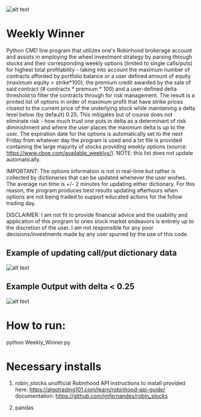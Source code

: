 ![alt text](https://github.com/Choochera/WeeklyWinner/blob/main/Source/dashboard.png "Home Screen")

# Weekly Winner

Python CMD line program that utilizes one's Robinhood brokerage account and assists in employing the wheel investment strategy by parsing through stocks and their corresponding weekly options (limited to single calls/puts) for highest total profitability - taking into account the maximum number of contracts afforded by portfolio balance or a user defined amount of equity (maximum equity > strike*100), the premium credit awarded by the sale of said contract (# contracts * premium * 100) and a user-defined delta threshold to filter the contracts through for risk management. The result is a printed list of options in order of maximum profit that have strike prices closest to the current price of the underlying stock while maintaining a delta level below (by default) 0.25. This mitigates but of course does not eliminate risk - how much trust one puts in delta as a determinant of risk diminishment and where the user places the maximum delta is up to the user. The expiration date for the options is automatically set to the next Friday from whatever day the program is used and a txt file is provided containing the large majority of stocks providing weekly options (source: https://www.cboe.com/available_weeklys/). NOTE: this list does not update automatically.

IMPORTANT: The options information is not in real-time but rather is collected by dictionaries that can be updated whenever the user wishes. The average run time is +/- 2 minutes for updating either dictionary. For this reason, the program produces best results updating afterhours when options are not being traded to support educated actions for the follow trading day.

DISCLAIMER: I am not fit to provide financial advice and the usability and application of this program to ones stock market endeavors is entirely up to the discretion of the user. I am not responsible for any poor decisions/investments made by any user spurred by the use of this code.

## Example of updating call/put dictionary data

![alt text](https://github.com/Choochera/WeeklyWinner/blob/main/Source/update.PNG "Update Put")

## Example Output with delta < 0.25

![alt text](https://github.com/Choochera/WeeklyWinner/blob/main/Source/output.PNG "Output")

# How to run:

python Weekly_Winner.py

# Necessary installs

1. robin_stocks
  unofficial Robinhood API 
  instructions to install provided here: https://algotrading101.com/learn/robinhood-api-guide/
  documentation: https://github.com/jmfernandes/robin_stocks

2. pandas
